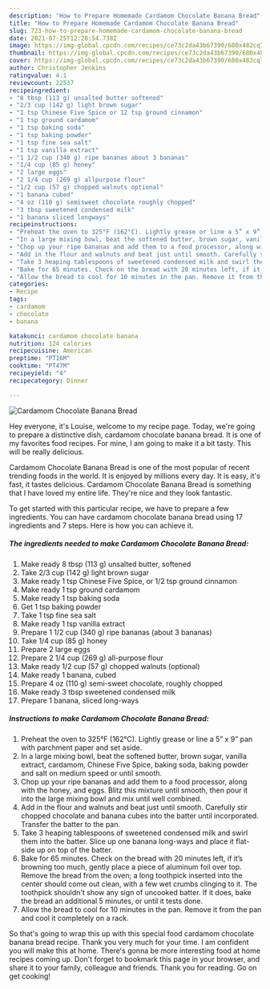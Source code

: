```yaml
---
description: "How to Prepare Homemade Cardamom Chocolate Banana Bread"
title: "How to Prepare Homemade Cardamom Chocolate Banana Bread"
slug: 723-how-to-prepare-homemade-cardamom-chocolate-banana-bread
date: 2021-07-25T12:28:54.738Z
image: https://img-global.cpcdn.com/recipes/ce73c2da43b67390/680x482cq70/cardamom-chocolate-banana-bread-recipe-main-photo.jpg
thumbnail: https://img-global.cpcdn.com/recipes/ce73c2da43b67390/680x482cq70/cardamom-chocolate-banana-bread-recipe-main-photo.jpg
cover: https://img-global.cpcdn.com/recipes/ce73c2da43b67390/680x482cq70/cardamom-chocolate-banana-bread-recipe-main-photo.jpg
author: Christopher Jenkins
ratingvalue: 4.1
reviewcount: 22537
recipeingredient:
- "8 tbsp (113 g) unsalted butter softened"
- "2/3 cup (142 g) light brown sugar"
- "1 tsp Chinese Five Spice or 12 tsp ground cinnamon"
- "1 tsp ground cardamom"
- "1 tsp baking soda"
- "1 tsp baking powder"
- "1 tsp fine sea salt"
- "1 tsp vanilla extract"
- "1 1/2 cup (340 g) ripe bananas about 3 bananas"
- "1/4 cup (85 g) honey"
- "2 large eggs"
- "2 1/4 cup (269 g) allpurpose flour"
- "1/2 cup (57 g) chopped walnuts optional"
- "1 banana cubed"
- "4 oz (110 g) semisweet chocolate roughly chopped"
- "3 tbsp sweetened condensed milk"
- "1 banana sliced longways"
recipeinstructions:
- "Preheat the oven to 325°F (162°C). Lightly grease or line a 5” x 9” pan with parchment paper and set aside."
- "In a large mixing bowl, beat the softened butter, brown sugar, vanilla extract, cardamom, Chinese Five Spice, baking soda, baking powder and salt on medium speed or until smooth."
- "Chop up your ripe bananas and add them to a food processor, along with the honey, and eggs. Blitz this mixture until smooth, then pour it into the large mixing bowl and mix until well combined."
- "Add in the flour and walnuts and beat just until smooth. Carefully stir chopped chocolate and banana cubes into the batter until incorporated. Transfer the batter to the pan."
- "Take 3 heaping tablespoons of sweetened condensed milk and swirl them into the batter. Slice up one banana long-ways and place it flat-side up on top of the batter."
- "Bake for 65 minutes. Check on the bread with 20 minutes left, if it’s browning too much, gently place a piece of aluminum foil over top. Remove the bread from the oven; a long toothpick inserted into the center should come out clean, with a few wet crumbs clinging to it. The toothpick shouldn&#39;t show any sign of uncooked batter. If it does, bake the bread an additional 5 minutes, or until it tests done."
- "Allow the bread to cool for 10 minutes in the pan. Remove it from the pan and cool it completely on a rack."
categories:
- Recipe
tags:
- cardamom
- chocolate
- banana

katakunci: cardamom chocolate banana 
nutrition: 124 calories
recipecuisine: American
preptime: "PT16M"
cooktime: "PT47M"
recipeyield: "4"
recipecategory: Dinner

---
```



![Cardamom Chocolate Banana Bread](https://img-global.cpcdn.com/recipes/ce73c2da43b67390/680x482cq70/cardamom-chocolate-banana-bread-recipe-main-photo.jpg)

Hey everyone, it's Louise, welcome to my recipe page. Today, we're going to prepare a distinctive dish, cardamom chocolate banana bread. It is one of my favorites food recipes. For mine, I am going to make it a bit tasty. This will be really delicious.

Cardamom Chocolate Banana Bread is one of the most popular of recent trending foods in the world. It is enjoyed by millions every day. It is easy, it's fast, it tastes delicious. Cardamom Chocolate Banana Bread is something that I have loved my entire life. They're nice and they look fantastic.




To get started with this particular recipe, we have to prepare a few ingredients. You can have cardamom chocolate banana bread using 17 ingredients and 7 steps. Here is how you can achieve it.

<!--inarticleads1-->

##### The ingredients needed to make Cardamom Chocolate Banana Bread:

1. Make ready 8 tbsp (113 g) unsalted butter, softened
1. Take 2/3 cup (142 g) light brown sugar
1. Make ready 1 tsp Chinese Five Spice, or 1/2 tsp ground cinnamon
1. Make ready 1 tsp ground cardamom
1. Make ready 1 tsp baking soda
1. Get 1 tsp baking powder
1. Take 1 tsp fine sea salt
1. Make ready 1 tsp vanilla extract
1. Prepare 1 1/2 cup (340 g) ripe bananas (about 3 bananas)
1. Take 1/4 cup (85 g) honey
1. Prepare 2 large eggs
1. Prepare 2 1/4 cup (269 g) all-purpose flour
1. Make ready 1/2 cup (57 g) chopped walnuts (optional)
1. Make ready 1 banana, cubed
1. Prepare 4 oz (110 g) semi-sweet chocolate, roughly chopped
1. Make ready 3 tbsp sweetened condensed milk
1. Prepare 1 banana, sliced long-ways




<!--inarticleads2-->

##### Instructions to make Cardamom Chocolate Banana Bread:

1. Preheat the oven to 325°F (162°C). Lightly grease or line a 5” x 9” pan with parchment paper and set aside.
1. In a large mixing bowl, beat the softened butter, brown sugar, vanilla extract, cardamom, Chinese Five Spice, baking soda, baking powder and salt on medium speed or until smooth.
1. Chop up your ripe bananas and add them to a food processor, along with the honey, and eggs. Blitz this mixture until smooth, then pour it into the large mixing bowl and mix until well combined.
1. Add in the flour and walnuts and beat just until smooth. Carefully stir chopped chocolate and banana cubes into the batter until incorporated. Transfer the batter to the pan.
1. Take 3 heaping tablespoons of sweetened condensed milk and swirl them into the batter. Slice up one banana long-ways and place it flat-side up on top of the batter.
1. Bake for 65 minutes. Check on the bread with 20 minutes left, if it’s browning too much, gently place a piece of aluminum foil over top. Remove the bread from the oven; a long toothpick inserted into the center should come out clean, with a few wet crumbs clinging to it. The toothpick shouldn&#39;t show any sign of uncooked batter. If it does, bake the bread an additional 5 minutes, or until it tests done.
1. Allow the bread to cool for 10 minutes in the pan. Remove it from the pan and cool it completely on a rack.




So that's going to wrap this up with this special food cardamom chocolate banana bread recipe. Thank you very much for your time. I am confident you will make this at home. There's gonna be more interesting food at home recipes coming up. Don't forget to bookmark this page in your browser, and share it to your family, colleague and friends. Thank you for reading. Go on get cooking!
